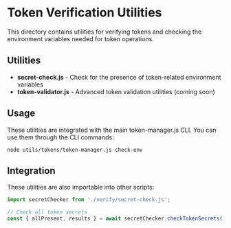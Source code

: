 # Token Verification Utilities

This directory contains utilities for verifying tokens and checking the environment variables needed for token operations.

## Utilities

- **secret-check.js** - Check for the presence of token-related environment variables
- **token-validator.js** - Advanced token validation utilities (coming soon)

## Usage

These utilities are integrated with the main token-manager.js CLI. You can use them through the CLI commands:

```
node utils/tokens/token-manager.js check-env
```

## Integration

These utilities are also importable into other scripts:

```javascript
import secretChecker from './verify/secret-check.js';

// Check all token secrets
const { allPresent, results } = await secretChecker.checkTokenSecrets();
```